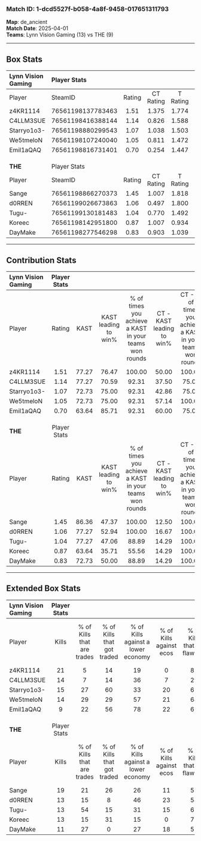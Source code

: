 ### Match ID: 1-dcd5527f-b058-4a8f-9458-017651311793  
**Map**: de_ancient  
**Match Date**: 2025-04-01  
**Teams**: Lynn Vision Gaming (13) vs THE (9)  

---  

## Box Stats  

| **Lynn Vision Gaming** | Player Stats      |        |           |          |       |       |       |         |        |      |     |
| :- | :- | :-: | :-: | :-: | :-: | :-: | :-: | :-: | :-: | :-: | :-: |
| Player                 | SteamID           | Rating | CT Rating | T Rating | KAST  |  ADR  | Kills | Assists | Deaths | K/D  | HS% |
| z4KR1114               | 76561198137783463 |  1.51  |   1.375   |  1.774   | 77.27 | 101.7 |  21   |    5    |   12   | 1.75 | 47  |
| C4LLM3SUE              | 76561198416388144 |  1.14  |   0.826   |  1.588   | 77.27 | 63.9  |  14   |    6    |   11   | 1.27 | 42  |
| Starryo1o3-            | 76561198880299543 |  1.07  |   1.038   |  1.503   | 72.73 | 78.5  |  15   |    5    |   16   | 0.94 | 46  |
| We5tmeloN              | 76561198107240040 |  1.05  |   0.811   |  1.472   | 72.73 | 75.7  |  14   |    7    |   15   | 0.93 | 28  |
| Emil1aQAQ              | 76561198816731401 |  0.70  |   0.254   |  1.447   | 63.64 | 51.6  |   9   |    9    |   16   | 0.56 | 66  |
|                        |                   |        |           |          |       |       |       |         |        |      |     |
|                        |                   |        |           |          |       |       |       |         |        |      |     |
|                        |                   |        |           |          |       |       |       |         |        |      |     |
| **THE**                | Player Stats      |        |           |          |       |       |       |         |        |      |     |
| Player                 | SteamID           | Rating | CT Rating | T Rating | KAST  |  ADR  | Kills | Assists | Deaths | K/D  | HS% |
| Sange                  | 76561198866270373 |  1.45  |   1.007   |  1.818   | 86.36 | 87.8  |  19   |    4    |   12   | 1.58 | 57  |
| d0RREN                 | 76561199026673863 |  1.06  |   0.497   |  1.800   | 77.27 | 65.6  |  13   |    6    |   13   | 1.00 | 46  |
| Tugu-                  | 76561199130181483 |  1.04  |   0.770   |  1.492   | 77.27 | 70.9  |  13   |    8    |   15   | 0.87 | 92  |
| Koreec                 | 76561198142951800 |  0.87  |   1.007   |  0.934   | 63.64 | 73.1  |  13   |    7    |   18   | 0.72 | 69  |
| DayMake                | 76561198277546298 |  0.83  |   0.903   |  1.039   | 72.73 | 48.1  |  11   |    9    |   16   | 0.69 |  9  |
---  

## Contribution Stats  

| **Lynn Vision Gaming** | Player Stats |       |                      |                                                        |                           |                                                             |                          |                                                            |
| :- | :-: | :-: | :-: | :-: | :-: | :-: | :-: | :-: |
| Player                 |    Rating    | KAST  | KAST leading to win% | % of times you achieve a KAST in your teams won rounds | CT - KAST leading to win% | CT - % of times you achieve a KAST in your teams won rounds | T - KAST leading to win% | T - % of times you achieve a KAST in your teams won rounds |
| z4KR1114               |     1.51     | 77.27 |        76.47         |                         100.00                         |           50.00           |                           100.00                            |          100.00          |                           100.00                           |
| C4LLM3SUE              |     1.14     | 77.27 |        70.59         |                         92.31                          |           37.50           |                            75.00                            |          100.00          |                           100.00                           |
| Starryo1o3-            |     1.07     | 72.73 |        75.00         |                         92.31                          |           42.86           |                            75.00                            |          100.00          |                           100.00                           |
| We5tmeloN              |     1.05     | 72.73 |        75.00         |                         92.31                          |           57.14           |                           100.00                            |          88.89           |                           88.89                            |
| Emil1aQAQ              |     0.70     | 63.64 |        85.71         |                         92.31                          |           60.00           |                            75.00                            |          100.00          |                           100.00                           |
|                        |              |       |                      |                                                        |                           |                                                             |                          |                                                            |
|                        |              |       |                      |                                                        |                           |                                                             |                          |                                                            |
|                        |              |       |                      |                                                        |                           |                                                             |                          |                                                            |
| **THE**                | Player Stats |       |                      |                                                        |                           |                                                             |                          |                                                            |
| Player                 |    Rating    | KAST  | KAST leading to win% | % of times you achieve a KAST in your teams won rounds | CT - KAST leading to win% | CT - % of times you achieve a KAST in your teams won rounds | T - KAST leading to win% | T - % of times you achieve a KAST in your teams won rounds |
| Sange                  |     1.45     | 86.36 |        47.37         |                         100.00                         |           12.50           |                           100.00                            |          72.73           |                           100.00                           |
| d0RREN                 |     1.06     | 77.27 |        52.94         |                         100.00                         |           16.67           |                           100.00                            |          72.73           |                           100.00                           |
| Tugu-                  |     1.04     | 77.27 |        47.06         |                         88.89                          |           14.29           |                           100.00                            |          70.00           |                           87.50                            |
| Koreec                 |     0.87     | 63.64 |        35.71         |                         55.56                          |           14.29           |                           100.00                            |          57.14           |                           50.00                            |
| DayMake                |     0.83     | 72.73 |        50.00         |                         88.89                          |           14.29           |                           100.00                            |          77.78           |                           87.50                            |
---  

## Extended Box Stats  

| **Lynn Vision Gaming** | Player Stats |                            |                            |                                    |                         |                              |                                 |        |                             |                                     |                          |                               |                            |
| :- | :-: | :-: | :-: | :-: | :-: | :-: | :-: | :-: | :-: | :-: | :-: | :-: | :-: |
| Player                 |    Kills     | % of Kills that are trades | % of Kills that got traded | % of Kills against a lower economy | % of Kills against ecos | % of Kills that are flawless | % of Kills that are close duels | Deaths | % of Deaths that get traded | % of Deaths against a lower economy | % of Deaths against ecos | % of Deaths that are flawless | % of Deaths that are close |
| z4KR1114               |      21      |             5              |             14             |                 19                 |            0            |              81              |                0                |   12   |             17              |                 33                  |            8             |              50               |             8              |
| C4LLM3SUE              |      14      |             7              |             14             |                 36                 |            7            |              29              |               29                |   11   |              9              |                 18                  |            0             |              73               |             9              |
| Starryo1o3-            |      15      |             27             |             60             |                 33                 |           20            |              67              |                7                |   16   |             19              |                 19                  |            6             |              69               |             0              |
| We5tmeloN              |      14      |             29             |             29             |                 57                 |           21            |              64              |               14                |   15   |             13              |                 20                  |            7             |              53               |             0              |
| Emil1aQAQ              |      9       |             22             |             56             |                 78                 |           22            |              67              |                0                |   16   |             25              |                 25                  |            13            |              56               |             13             |
|                        |              |                            |                            |                                    |                         |                              |                                 |        |                             |                                     |                          |                               |                            |
|                        |              |                            |                            |                                    |                         |                              |                                 |        |                             |                                     |                          |                               |                            |
|                        |              |                            |                            |                                    |                         |                              |                                 |        |                             |                                     |                          |                               |                            |
| **THE**                | Player Stats |                            |                            |                                    |                         |                              |                                 |        |                             |                                     |                          |                               |                            |
| Player                 |    Kills     | % of Kills that are trades | % of Kills that got traded | % of Kills against a lower economy | % of Kills against ecos | % of Kills that are flawless | % of Kills that are close duels | Deaths | % of Deaths that get traded | % of Deaths against a lower economy | % of Deaths against ecos | % of Deaths that are flawless | % of Deaths that are close |
| Sange                  |      19      |             21             |             26             |                 26                 |           11            |              53              |               16                |   12   |              8              |                 25                  |            8             |              67               |             8              |
| d0RREN                 |      13      |             15             |             8              |                 46                 |           23            |              54              |                8                |   13   |             46              |                 15                  |            0             |              54               |             23             |
| Tugu-                  |      13      |             54             |             15             |                 31                 |           15            |              62              |                0                |   15   |             33              |                 27                  |            7             |              60               |             0              |
| Koreec                 |      13      |             15             |             31             |                 15                 |            0            |              77              |                0                |   18   |             28              |                 22                  |            6             |              67               |             11             |
| DayMake                |      11      |             27             |             0              |                 27                 |           18            |              55              |                0                |   16   |             38              |                 19                  |            6             |              69               |             6              |
